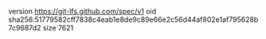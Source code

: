 version https://git-lfs.github.com/spec/v1
oid sha256:51779582cff7838c4eab1e8de9c89e66e2c56d44af802e1af795628b7c9687d2
size 7621
